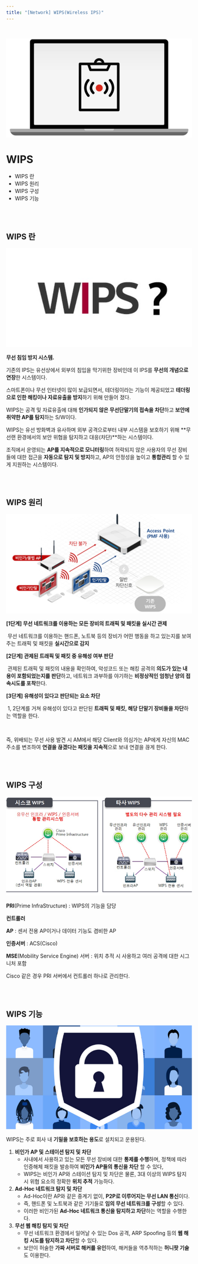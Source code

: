 ```yaml
---
title: "[Network] WIPS(Wireless IPS)"
---
```


<br>

![image-20230102225606579](https://raw.githubusercontent.com/EONION-TH3DB/image_repo/main/img2/image-20230102225606579.png)

# **WIPS**

- WIPS 란
- WIPS 원리
- WIPS 구성
- WIPS 기능

<BR><BR>

## WIPS 란

![image-20230102230246566](https://raw.githubusercontent.com/EONION-TH3DB/image_repo/main/img2/image-20230102230246566.png)

**무선 침임 방지 시스템.**

기존의 IPS는 유선상에서 외부의 침입을 막기위한 장비인데 이 IPS를 **무선의 개념으로 연장**한 시스템이다.

스마트폰이나 무선 인터넷이 많이 보급되면서, 테더링이라는 기능이 제공되었고 **테더링으로 인한 해킹이나 자료유출을 방지**하기 위해 만들어 졌다.

WIPS는 공격 및 자료유출에 대해 **인가되지 않은 무선단말기의 접속을 차단**하고 **보안에 취약한 AP를 탐지**하는 S/W이다.

WIPS는 유선 방화벽과 유사하며 외부 공격으로부터 내부 시스템을 보호하기 위해 **무선랜 환경에서의 보안 위협을 탐지하고 대응(차단)**하는 시스템이다.

조직에서 운영되는 **AP를 지속적으로 모니터링**하여 허락되지 않은 사용자의 무선 장비들에 대한 접근을 **자동으로 탐지 및 방지**하고, AP의 안정성을 높이고 **통합관리** 할 수 있게 지원하는 시스템이다.

<BR><BR>

## WIPS 원리

![image-20230102230158407](https://raw.githubusercontent.com/EONION-TH3DB/image_repo/main/img2/image-20230102230158407.png)

**[1단계]  무선 네트워크를 이용하는 모든 장비의 트래픽 및 패킷을 실시간 관제**

​	무선 네트워크를 이용하는 핸드폰, 노트북 등의 장비가 어떤 행동을 하고 있는지를 보여주는 트래픽 및 패킷을 **실시간으로 감지**

**[2단계] 관제된 트래픽 및 패킷 중 유해성 여부 판단**

​	관제된 트래픽 및 패킷의 내용을 확인하여, 악성코드 또는 해킹 공격의 **의도가 있는 내용이 포함되었는지를 판단**하고, 네트워크 과부하를 야기하는 **비정상적인 엄청난 양의 접속시도를 포착**한다.

**[3단계] 유해성이 있다고 판단되는 요소 차단**

​	1, 2단계를 거쳐 유해성이 있다고 판단된 **트래픽 및 패킷, 해당 단말기 장비들을 차단**하는 역할을 한다.

<br>

즉, 위배되는 무선 사용 발견 시 AM에서 해당 Client와 의심가는 AP에게 자신의 MAC 주소를 변조하여 **연결을 끊겠다는 패킷을 지속적**으로 보내 연결을 끊게 한다.

<BR><BR>

## WIPS 구성

![image-20230102231104594](https://raw.githubusercontent.com/EONION-TH3DB/image_repo/main/img2/image-20230102231104594.png)

**PRI**(Prime InfraStructure) : WIPS의 기능을 담당

**컨트롤러**

**AP** : 센서 전용 AP이거나 데이터 기능도 겸비한 AP

**인증서버** : ACS(Cisco)

**MSE**(Mobility Service Engine) 서버 : 위치 추적 시 사용하고 여러 공격에 대한 시그니처 포함

Cisco 같은 경우 PRI 서버에서 컨트롤러 하나로 관리한다.

<BR><bR>

## WIPS 기능

![image-20230102231812166](https://raw.githubusercontent.com/EONION-TH3DB/image_repo/main/img2/image-20230102231812166.png)

WIPS는 주로 회사 내 **기밀을 보호하는 용도**로 설치되고 운용된다.

1. **비인가 AP 및 스테이션 탐지 및 차단**
   - 사내에서 사용하고 있는 모든 무선 장비에 대한 **통제를 수행**하며, 정책에 따라 인증해체 패킷을 발송하여 **비인가 AP들의 통신을 차단** 할 수 있다,
   - WIPS는 비인가 AP와 스테이션 탐지 및 차단은 물론, 3대 이상의 WIPS 탐지 시 위협 요소의 정확한 **위치 추적** 가능하다.
2. **Ad-Hoc 네트워크 탐지 및 차단**
   - Ad-Hoc이란 AP와 같은 중계기 없이, **P2P로 이루어지는 무선 LAN 통신**이다.
   - 즉, 핸드폰 및 노트북과 같은 기기들로 **임의 무선 네트워크를 구성**할 수 있다.
   - 이러한 비인가된 **Ad-Hoc 네트워크 통신을 탐지하고 차단**하는 역할을 수행한다.
3. **무선 웹 해킹 탐지 및 차단**
   - 무선 네트워크 환경에서 일어날 수 있는 Dos 공격, ARP Spoofing 등의 **웹 해킹 시도를 탐지하고 차단**할 수 있다.
   - 보안이 허술한 **가짜 서버로 해커를 유인**하여, 해커들을 역추적하는 **허니팟 기술**도 이용한다.